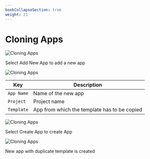 ```yaml
---
bookCollapseSection: true
weight: 21
---
```


# Cloning Apps

![Cloning Apps](/d1.JPG "Duplicate Templates")

Select Add New App to add a new app


![Cloning Apps](/d2.JPG "Duplicate Templates")

Key | Description
---- | -----
`App Name` | Name of the new app
`Project` | Project name
`Template` | App from which the template has to be copied

![Cloning Apps](/d4.JPG "Duplicate Templates")

Select Create App to create App

![Cloning Apps](/d5.JPG "Duplicate Templates")

New app with duplicate template is created

